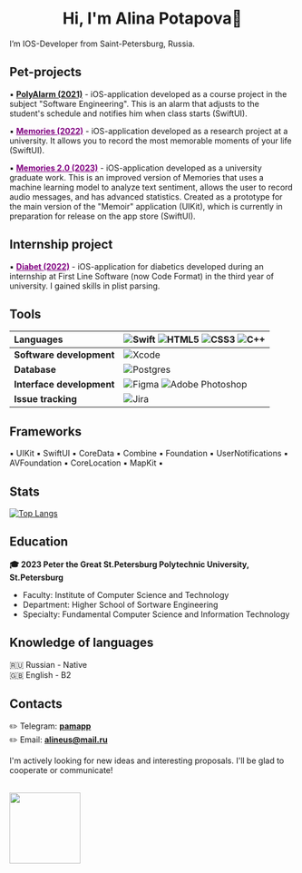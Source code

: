 <h1 align="center">Hi, I'm Alina Potapova👋</h1>

I’m IOS-Developer from Saint-Petersburg, Russia.

<h2>Pet-projects</h2>

▪️ <a href="https://github.com/pamapp/Poly_Alarm">**PolyAlarm (2021)**</a> - iOS-application developed as a course project in the subject "Software Engineering". This is an alarm that adjusts to the student's schedule and notifies him when class starts (SwiftUI).

▪️ <a href="https://github.com/pamapp/Memories" style="color: purple;" >**Memories (2022)**</a> - iOS-application developed as a research project at a university. It allows you to record the most memorable moments of your life (SwiftUI).

▪️ <a href="https://github.com/pamapp/Diploma" style="color: purple;" >**Memories 2.0 (2023)**</a> - iOS-application developed as a university graduate work. This is an improved version of Memories that uses a machine learning model to analyze text sentiment, allows the user to record audio messages, and has advanced statistics. Created as a prototype for the main version of the "Memoir" application (UIKit), which is currently in preparation for release on the app store (SwiftUI).

<h2>Internship project</h2>

▪️ <a href="https://github.com/pamapp/Diabet" style="color: purple;" >**Diabet (2022)**</a> - iOS-application for diabetics developed during an internship at First Line Software (now Code Format) in the third year of university. I gained skills in plist parsing.

<h2>Tools</h2>

| Languages           | ![Swift](https://img.shields.io/badge/swift-F54A2A?style=for-the-badge&logo=swift&logoColor=white) ![HTML5](https://img.shields.io/badge/html5-%23E34F26.svg?style=for-the-badge&logo=html5&logoColor=white) ![CSS3](https://img.shields.io/badge/css3-%231572B6.svg?style=for-the-badge&logo=css3&logoColor=white) ![C++](https://img.shields.io/badge/c++-%2300599C.svg?style=for-the-badge&logo=c%2B%2B&logoColor=white) |
| :--- | :--- |
| **Software development**   | ![Xcode](https://img.shields.io/badge/Xcode-007ACC?style=for-the-badge&logo=Xcode&logoColor=white) |
| **Database**               | ![Postgres](https://img.shields.io/badge/postgres-%23316192.svg?style=for-the-badge&logo=postgresql&logoColor=white) |
| **Interface development**  | ![Figma](https://img.shields.io/badge/figma-%23F24E1E.svg?style=for-the-badge&logo=figma&logoColor=white) ![Adobe Photoshop](https://img.shields.io/badge/adobe%20photoshop-%2331A8FF.svg?style=for-the-badge&logo=adobe%20photoshop&logoColor=white) |
| **Issue tracking**         | ![Jira](https://img.shields.io/badge/jira-%230A0FFF.svg?style=for-the-badge&logo=jira&logoColor=white) |

<h2>Frameworks</h2>
▪️ UIKit ▪️ SwiftUI ▪️ CoreData ▪️ Combine ▪️ Foundation ▪️ UserNotifications ▪️ AVFoundation ▪️ CoreLocation ▪️ MapKit ▪️

<h2>Stats</h2>

[![Top Langs](https://github-readme-stats.vercel.app/api/top-langs/?username=pamapp&layout=compact&theme=github_dark&langs_count=6&custom_title=Languages&hide=C)](https://github.com/anuraghazra/github-readme-stats)

<h2>Education</h2>

**🎓 2023 Peter the Great St.Petersburg Polytechnic University, St.Petersburg**<br>
* Faculty: Institute of Computer Science and Technology<br>
* Department: Higher School of Sortware Engineering<br>
* Specialty: Fundamental Computer Science and Information Technology

<h2>Knowledge of languages</h2>

🇷🇺 Russian - Native 
<br>
🇬🇧 English - B2

<h2>Contacts</h2>

✏️ Telegram: <a href="https://t.me/pamapp">**pamapp**</a><br>
✏️ Email: <a href="mailto:alineus@mail.ru">**alineus@mail.ru**</a>

I'm actively looking for new ideas and interesting proposals. I'll be glad to cooperate or communicate!
<br>
<br>

<img width="125" src="https://user-images.githubusercontent.com/55293935/171183541-bd41dbdc-37f2-460c-976a-0682f8a4b737.png"/>
